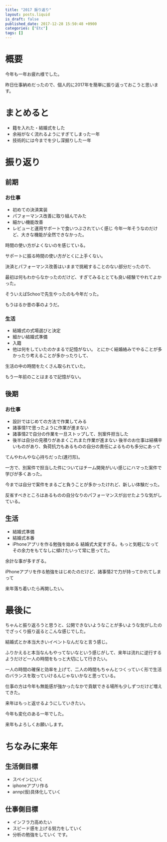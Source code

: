 ```yaml
---
title: "2017 振り返り"
layout: posts.liquid
is_draft: false
published_date: 2017-12-28 15:50:48 +0900
categories: ["Etc"]
tags: []
---
```


# 概要
今年も一年お疲れ様でした。

昨日仕事納めだったので、個人的に2017年を簡単に振り返っておこうと思います。

# まとめると
- 籍を入れた・結婚式をした
- 余裕がなく流れるようにすぎてしまった一年
- 技術的には今までを少し深掘りした一年
# 振り返り
## 前期
### お仕事
- 初めての決済実装
- パフォーマンス改善に取り組んでみた
- 細かい機能改善
- レビューと運用サポートで食いつぶされていく感じ
今年一年そうなのだけど、大きな機能が全然できなかった。

時間の使い方がよくないのを感じている。

サポートに振る時間の使い方がとくに上手くない。

決済とパフォーマンス改善はいままで挑戦することのない部分だったので、

最初は何もわからなかったのだけど、すぎてみるととても良い経験でやれてよかった。

そういえばSchooで先生やったのも今年だった。

もうはるか昔の事のようだ。

### 生活
- 結婚式の式場選びと決定
- 細かい結婚式準備
- 入籍
- 他は何をしていたのかまるで記憶がない。
とにかく結婚絡みでやることが多かったり考えることが多かったりして、

生活の中の時間をたくさん取られていた。

もう一年前のことはまるで記憶がない。

## 後期
### お仕事
- 設計ではじめての方法で作業してみる
- 諸事情1で思ったように作業が進まない
- 諸事情2で自分の作業を一旦ストップして、別案件担当した
- 後半は自分の見積りがあまくこれまた作業が進まない
後半のお仕事は結構辛いものがあり、負荷抗力もあるものの自分の責任によるものも多分にあって

てんやわんやな心持ちだった(進行形)。

一方で、別案件で担当した件についてはチーム開発がいい感じにハマった案件で学びが多くあった。

今までは自分で案件をまるごと負うことが多かったけれど、新しい体験だった。

反省すべきところはあるものの自分なりのパフォーマンスが出せたような気がしている。

## 生活
- 結婚式準備
- 結婚式本番
- iPhoneアプリを作る勉強を始める
結婚式大変すぎる。もっと気軽になってその余力をもてなしに傾けたいって常に思ってた。

余計な事が多すぎる。

iPhoneアプリを作る勉強をはじめたのだけど、諸事情2で力が持ってかれてしまって

来年落ち着いたら再開したい。

# 最後に
ちゃんと振り返ろうと思うと、公開できないようなことが多いような気がしたのでざっくり振り返るとこんな感じでした。

結婚式とか本当大きいイベントなんだなと言う感じ。

ふりかえると本当なんもやってないなという感じがして、来年は流れに逆行するようだけど一人の時間をもっと大切にして行きたい。

一人の時間の確保と効率を上げて、二人の時間もちゃんとつくっていく形で生活のバランスを取っていけるんじゃないかなと思っている。

仕事の方は今年も無能感が強かったなかで貢献できる場所も少しずつだけど増えてきた。

来年はもっと返せるようにしていきたい。

今年も変化のある一年でした。

来年もよろしくお願いします。

# ちなみに来年
## 生活側目標
- スペインにいく
- iphoneアプリ作る
- annp(仮)具体化していく
## 仕事側目標
- インフラ力高めたい
- スピード感を上げる努力をしていく
- 分析の勉強をしていく
です。


